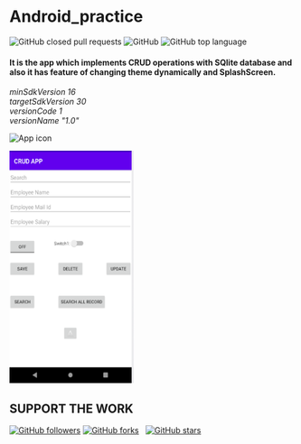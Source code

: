 # Android_practice

![GitHub closed pull requests](https://img.shields.io/github/issues-pr-closed/cvkoo7/CRUD_with_Android)
![GitHub](https://img.shields.io/github/license/cvkoo7/CRUD_with_Android)
![GitHub top language](https://img.shields.io/github/languages/top/cvkoo7/CRUD_with_Android)

#### It is the app which implements CRUD operations with SQlite database and also it has feature of changing theme dynamically and SplashScreen.

*minSdkVersion 16* \
*targetSdkVersion 30* \
*versionCode 1* \
*versionName "1.0"*

![App icon](https://www.creativefreedom.co.uk/wp-content/uploads/2013/03/00-android-4-0_icons.png)


<p float="center">
  <img src="/Screenshots/pp.png" height="412" width="220" />
</p>



## SUPPORT THE WORK

[![GitHub followers](https://img.shields.io/github/followers/cvkoo7?label=follow&style=social)](https://github.com/cvkoo7?tab=followers)
[![GitHub forks](https://img.shields.io/github/forks/cvkoo7/Spark?label=forks&style=social)](https://github.com/cvkoo7/Spark/network) &nbsp;
[![GitHub stars](https://img.shields.io/github/stars/cvkoo7/Spark?style=social)](https://github.com/cvkoo7/Spark/stargazers)
&nbsp;
